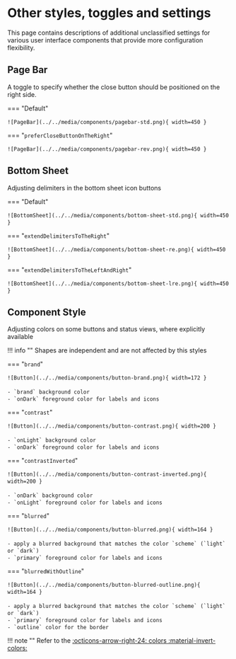 # Other styles, toggles and settings

This page contains descriptions of additional unclassified settings for various user interface components that provide more configuration flexibility.

## Page Bar

A toggle to specify whether the close button should be positioned on the right side.

=== "Default"

    ![PageBar](../../media/components/pagebar-std.png){ width=450 }

=== "`preferCloseButtonOnTheRight`"

    ![PageBar](../../media/components/pagebar-rev.png){ width=450 }    


## Bottom Sheet

Adjusting delimiters in the bottom sheet icon buttons

=== "Default"

    ![BottomSheet](../../media/components/bottom-sheet-std.png){ width=450 }

=== "`extendDelimitersToTheRight`"

    ![BottomSheet](../../media/components/bottom-sheet-re.png){ width=450 }

=== "`extendDelimitersToTheLeftAndRight`"

    ![BottomSheet](../../media/components/bottom-sheet-lre.png){ width=450 }

## Component Style

Adjusting colors on some buttons and status views, where explicitly available

!!! info ""
    Shapes are independent and are not affected by this styles

=== "`brand`"

    ![Button](../../media/components/button-brand.png){ width=172 }

    - `brand` background color
    - `onDark` foreground color for labels and icons

=== "`contrast`"

    ![Button](../../media/components/button-contrast.png){ width=200 }

    - `onLight` background color
    - `onDark` foreground color for labels and icons

=== "`contrastInverted`"

    ![Button](../../media/components/button-contrast-inverted.png){ width=200 }

    - `onDark` background color
    - `onLight` foreground color for labels and icons

=== "`blurred`"

    ![Button](../../media/components/button-blurred.png){ width=164 }

    - apply a blurred background that matches the color `scheme` (`light` or `dark`)
    - `primary` foreground color for labels and icons

=== "`blurredWithOutline`"

    ![Button](../../media/components/button-blurred-outline.png){ width=164 }

    - apply a blurred background that matches the color `scheme` (`light` or `dark`)
    - `primary` foreground color for labels and icons
    - `outline` color for the border

!!! note ""
    Refer to the [:octicons-arrow-right-24: colors :material-invert-colors:](colors.md)

<!-- ## Various pages    

- Optinal `reduceShadows` toggle to reduce shadows on the page where it is possible

- Special tool button / status style of:

    - Deafult `blurred` for a blur effect view with `primary` text color
    - Custom `blurredWithOutline` to add outline/border for a blur view
    - Custom `primary` for opaque view with `onDark` text color -->

